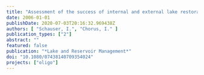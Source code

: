 ```yaml
---
title: "Assessment of the success of internal and external lake restoration measures in two Berlin lakes"
date: 2006-01-01
publishDate: 2020-07-03T20:16:32.969438Z
authors: [ "Schauser, I.", "Chorus, I." ]
publication_types: ["2"]
abstract: ""
featured: false
publication: "*Lake and Reservoir Management*"
doi: "10.1080/07438140709354024"
projects: ["oligo"]
---
```


